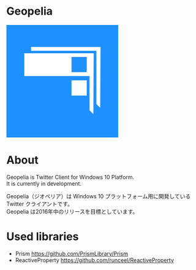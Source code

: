 # Geopelia

![Draft Logo](Geopelia/Assets/Images/DraftLogo.png)

# About
Geopelia is Twitter Client for Windows 10 Platform.  
It is currently in development.

Geopelia（ジオペリア）は Windows 10 プラットフォーム用に開発している Twitter クライアントです。  
Geopelia は2016年中のリリースを目標としています。

# Used libraries
+ Prism
https://github.com/PrismLibrary/Prism
+ ReactiveProperty
https://github.com/runceel/ReactiveProperty
